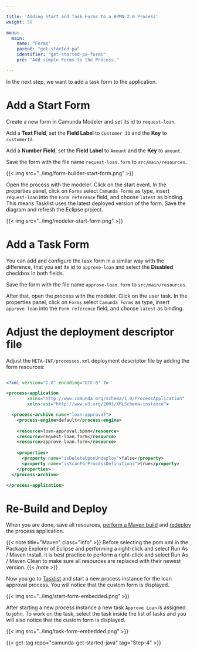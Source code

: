 ```yaml
---

title: 'Adding Start and Task Forms to a BPMN 2.0 Process'
weight: 50

menu:
  main:
    name: "Forms"
    parent: "get-started-pa"
    identifier: "get-started-pa-forms"
    pre: "Add simple Forms to the Process."

---
```


In the next step, we want to add a task form to the application.


# Add a Start Form

Create a new form in Camunda Modeler and set its id to `request-loan`. 

Add a **Text Field**, set the **Field Label** to `Customer ID` and the **Key** to `customerId`.

Add a **Number Field**, set the **Field Label** to `Amount` and the **Key** to `amount`.

Save the form with the file name `request-loan.form` to `src/main/resources`.

{{< img src="../img/form-builder-start-form.png" >}}

Open the process with the modeler. Click on the start event. In the properties panel, click on `Forms` select `Camunda Forms` as type, insert `request-loan` into the `Form reference` field, and choose `latest` as binding. This means Tasklist uses the latest deployed version of the form. Save the diagram and refresh the Eclipse project.

{{< img src="../img/modeler-start-form.png" >}}


# Add a Task Form

You can add and configure the task form in a similar way with the difference, 
that you set its id to `approve-loan` and select the **Disabled** checkbox in both fields.

Save the form with the file name `approve-loan.form` to `src/main/resources`.

After that, open the process with the modeler. Click on the user task. In the properties panel, click on `Forms` select `Camunda Forms` as type, insert `approve-loan` into the `Form reference` field, and choose `latest` as binding.

# Adjust the deployment descriptor file

Adjust the `META-INF/processes.xml` deployment descriptor file by adding the form resources:

```xml

<?xml version="1.0" encoding="UTF-8" ?>

<process-application
        xmlns="http://www.camunda.org/schema/1.0/ProcessApplication"
        xmlns:xsi="http://www.w3.org/2001/XMLSchema-instance">

  <process-archive name="loan-approval">
    <process-engine>default</process-engine>
    
    <resource>loan-approval.bpmn</resource>
    <resource>request-loan.form</resource>
    <resource>approve-loan.form</resource>
    
    <properties>
      <property name="isDeleteUponUndeploy">false</property>
      <property name="isScanForProcessDefinitions">true</property>
    </properties>
  </process-archive>

</process-application>
```

# Re-Build and Deploy

When you are done, save all resources, [perform a Maven build](../deploy/#build-the-web-application-with-maven) and [redeploy](../deploy/#deploy-to-apache-tomcat) the process application.

{{< note title="Maven" class="info" >}}
Before selecting the pom.xml in the Package Explorer of Eclipse and performing a right-click and select Run As / Maven Install, it is best practice to perform a right-click and select Run As / Maven Clean to make sure all resources are replaced with their newest version.
{{< /note >}}

Now you go to [Tasklist](http://localhost:8080/camunda/app/tasklist) and start a new process instance for the loan approval process. You will notice that the custom form is displayed.

{{< img src="../img/start-form-embedded.png" >}}

After starting a new process instance a new task `Approve Loan` is assigned to john. To work on the task, select the task inside the list of tasks and you will also notice that the custom form is displayed.

{{< img src="../img/task-form-embedded.png" >}}

{{< get-tag repo="camunda-get-started-java" tag="Step-4" >}}

